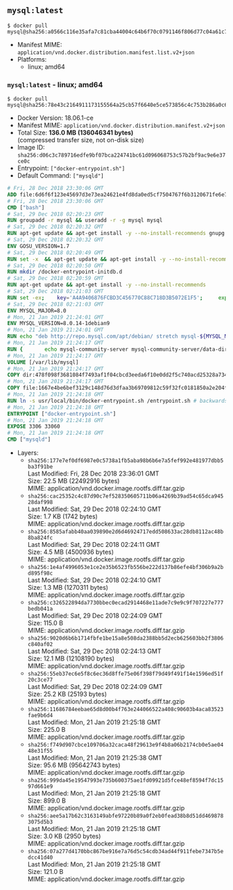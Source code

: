 ## `mysql:latest`

```console
$ docker pull mysql@sha256:a0566c116e35afa7c81cba44004c64b6f70c0791146f806d77c04a61c7547016
```

-	Manifest MIME: `application/vnd.docker.distribution.manifest.list.v2+json`
-	Platforms:
	-	linux; amd64

### `mysql:latest` - linux; amd64

```console
$ docker pull mysql@sha256:78e43c2164911173155564a25cb57f6640e5ce573856c4c753b286a0c6a97b91
```

-	Docker Version: 18.06.1-ce
-	Manifest MIME: `application/vnd.docker.distribution.manifest.v2+json`
-	Total Size: **136.0 MB (136046341 bytes)**  
	(compressed transfer size, not on-disk size)
-	Image ID: `sha256:d06c3c789716edfe9bf07bca224741bc61d096068753c57b2bf9ac9e6e37ce0c`
-	Entrypoint: `["docker-entrypoint.sh"]`
-	Default Command: `["mysqld"]`

```dockerfile
# Fri, 28 Dec 2018 23:30:06 GMT
ADD file:6d6f6f123e45697d3e73ea24621e4fd8da0ed5cf7504767f6b3120671fe6e7d1 in / 
# Fri, 28 Dec 2018 23:30:06 GMT
CMD ["bash"]
# Sat, 29 Dec 2018 02:20:23 GMT
RUN groupadd -r mysql && useradd -r -g mysql mysql
# Sat, 29 Dec 2018 02:20:32 GMT
RUN apt-get update && apt-get install -y --no-install-recommends gnupg dirmngr && rm -rf /var/lib/apt/lists/*
# Sat, 29 Dec 2018 02:20:32 GMT
ENV GOSU_VERSION=1.7
# Sat, 29 Dec 2018 02:20:49 GMT
RUN set -x 	&& apt-get update && apt-get install -y --no-install-recommends ca-certificates wget && rm -rf /var/lib/apt/lists/* 	&& wget -O /usr/local/bin/gosu "https://github.com/tianon/gosu/releases/download/$GOSU_VERSION/gosu-$(dpkg --print-architecture)" 	&& wget -O /usr/local/bin/gosu.asc "https://github.com/tianon/gosu/releases/download/$GOSU_VERSION/gosu-$(dpkg --print-architecture).asc" 	&& export GNUPGHOME="$(mktemp -d)" 	&& gpg --batch --keyserver ha.pool.sks-keyservers.net --recv-keys B42F6819007F00F88E364FD4036A9C25BF357DD4 	&& gpg --batch --verify /usr/local/bin/gosu.asc /usr/local/bin/gosu 	&& gpgconf --kill all 	&& rm -rf "$GNUPGHOME" /usr/local/bin/gosu.asc 	&& chmod +x /usr/local/bin/gosu 	&& gosu nobody true 	&& apt-get purge -y --auto-remove ca-certificates wget
# Sat, 29 Dec 2018 02:20:50 GMT
RUN mkdir /docker-entrypoint-initdb.d
# Sat, 29 Dec 2018 02:20:59 GMT
RUN apt-get update && apt-get install -y --no-install-recommends 		pwgen 		openssl 		perl 	&& rm -rf /var/lib/apt/lists/*
# Sat, 29 Dec 2018 02:21:03 GMT
RUN set -ex; 	key='A4A9406876FCBD3C456770C88C718D3B5072E1F5'; 	export GNUPGHOME="$(mktemp -d)"; 	gpg --batch --keyserver ha.pool.sks-keyservers.net --recv-keys "$key"; 	gpg --batch --export "$key" > /etc/apt/trusted.gpg.d/mysql.gpg; 	gpgconf --kill all; 	rm -rf "$GNUPGHOME"; 	apt-key list > /dev/null
# Sat, 29 Dec 2018 02:21:03 GMT
ENV MYSQL_MAJOR=8.0
# Mon, 21 Jan 2019 21:24:01 GMT
ENV MYSQL_VERSION=8.0.14-1debian9
# Mon, 21 Jan 2019 21:24:01 GMT
RUN echo "deb http://repo.mysql.com/apt/debian/ stretch mysql-${MYSQL_MAJOR}" > /etc/apt/sources.list.d/mysql.list
# Mon, 21 Jan 2019 21:24:17 GMT
RUN { 		echo mysql-community-server mysql-community-server/data-dir select ''; 		echo mysql-community-server mysql-community-server/root-pass password ''; 		echo mysql-community-server mysql-community-server/re-root-pass password ''; 		echo mysql-community-server mysql-community-server/remove-test-db select false; 	} | debconf-set-selections 	&& apt-get update && apt-get install -y mysql-community-client="${MYSQL_VERSION}" mysql-community-server-core="${MYSQL_VERSION}" && rm -rf /var/lib/apt/lists/* 	&& rm -rf /var/lib/mysql && mkdir -p /var/lib/mysql /var/run/mysqld 	&& chown -R mysql:mysql /var/lib/mysql /var/run/mysqld 	&& chmod 777 /var/run/mysqld
# Mon, 21 Jan 2019 21:24:17 GMT
VOLUME [/var/lib/mysql]
# Mon, 21 Jan 2019 21:24:17 GMT
COPY dir:478f098f3681084f7493af1f04cbcd3eeda6f10e0dd2f5c740acd25328a73455 in /etc/mysql/ 
# Mon, 21 Jan 2019 21:24:17 GMT
COPY file:1667e4be6bef3129c148d76d3dfaa3b69709812c59f32fc0181850a2e204f1bb in /usr/local/bin/ 
# Mon, 21 Jan 2019 21:24:18 GMT
RUN ln -s usr/local/bin/docker-entrypoint.sh /entrypoint.sh # backwards compat
# Mon, 21 Jan 2019 21:24:18 GMT
ENTRYPOINT ["docker-entrypoint.sh"]
# Mon, 21 Jan 2019 21:24:18 GMT
EXPOSE 3306 33060
# Mon, 21 Jan 2019 21:24:18 GMT
CMD ["mysqld"]
```

-	Layers:
	-	`sha256:177e7ef0df6987e0c5738a1fb5aba98b6b6e7a5fef992e481977dbb5ba3f91be`  
		Last Modified: Fri, 28 Dec 2018 23:36:01 GMT  
		Size: 22.5 MB (22492916 bytes)  
		MIME: application/vnd.docker.image.rootfs.diff.tar.gzip
	-	`sha256:cac25352c4c87d90c7ef528350605711b06a4269b39ad54c65dca94528daf998`  
		Last Modified: Sat, 29 Dec 2018 02:24:10 GMT  
		Size: 1.7 KB (1742 bytes)  
		MIME: application/vnd.docker.image.rootfs.diff.tar.gzip
	-	`sha256:8585afabb40aa039890e2d6d46924717edd508633ac28db8112ac48b8ba824fc`  
		Last Modified: Sat, 29 Dec 2018 02:24:11 GMT  
		Size: 4.5 MB (4500936 bytes)  
		MIME: application/vnd.docker.image.rootfs.diff.tar.gzip
	-	`sha256:1e4af4996053e1ce2e35b6523fb556be222d137b86efe4bf306b9a2bd895f98c`  
		Last Modified: Sat, 29 Dec 2018 02:24:10 GMT  
		Size: 1.3 MB (1270311 bytes)  
		MIME: application/vnd.docker.image.rootfs.diff.tar.gzip
	-	`sha256:c326522894da7730bbec0ecad2914468e11ade7c9e9c9f707227e777bedb041a`  
		Last Modified: Sat, 29 Dec 2018 02:24:09 GMT  
		Size: 115.0 B  
		MIME: application/vnd.docker.image.rootfs.diff.tar.gzip
	-	`sha256:9020d6b6b1714fbfe1be15a8e508da2388bb5d2ecb625603bb2f3806c840af02`  
		Last Modified: Sat, 29 Dec 2018 02:24:13 GMT  
		Size: 12.1 MB (12108190 bytes)  
		MIME: application/vnd.docker.image.rootfs.diff.tar.gzip
	-	`sha256:55eb37ec6e5f8c6ec36d8ffe75e06f398f79d49f491f14e1596ed51f20c3ce77`  
		Last Modified: Sat, 29 Dec 2018 02:24:09 GMT  
		Size: 25.2 KB (25193 bytes)  
		MIME: application/vnd.docker.image.rootfs.diff.tar.gzip
	-	`sha256:11686784eebae65d8d00b4f763e244066522a408c90603b4aca83523fae9b6d4`  
		Last Modified: Mon, 21 Jan 2019 21:25:18 GMT  
		Size: 225.0 B  
		MIME: application/vnd.docker.image.rootfs.diff.tar.gzip
	-	`sha256:f749d907cbce109706a32caca48f29613e9f4b8a06b2174cb0e5ae0448e31f55`  
		Last Modified: Mon, 21 Jan 2019 21:25:38 GMT  
		Size: 95.6 MB (95642743 bytes)  
		MIME: application/vnd.docker.image.rootfs.diff.tar.gzip
	-	`sha256:999da45e19547993e735b600375ae1fd09921d5fce48ef8594f7dc1597d661e9`  
		Last Modified: Mon, 21 Jan 2019 21:25:18 GMT  
		Size: 899.0 B  
		MIME: application/vnd.docker.image.rootfs.diff.tar.gzip
	-	`sha256:aee5a17b62c3163149abfe97220b89a0f2eb0fead38b8d51dd4698783075d5b3`  
		Last Modified: Mon, 21 Jan 2019 21:25:18 GMT  
		Size: 3.0 KB (2950 bytes)  
		MIME: application/vnd.docker.image.rootfs.diff.tar.gzip
	-	`sha256:07a277d4170bbc867be916e7a76d5c54cdb34ad44f911febe7347b5edcc41d40`  
		Last Modified: Mon, 21 Jan 2019 21:25:18 GMT  
		Size: 121.0 B  
		MIME: application/vnd.docker.image.rootfs.diff.tar.gzip
